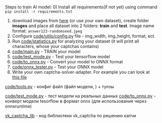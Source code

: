 Steps to train AI model:
0) Install all requirements(if not yet) using command `pip install -r requirements.txt`
1) download images from [here](https://mega.nz/folder/H4kHDA6b#s2ZHPAnKcfwdgnhSByRGow) (or use your own dataset), create folder **images** and place all dataset into 2 folders: **train** and **test**. Image name format: `answer123-randomseed.jpeg`
2) Configure [code/utils/config.py](code/utils/config.py) file - img_width, img_height, format, ect.
3) Run [code/statistics.py](code/statictics.py) for analyzing your dataset (it will print all characters, whose your captchas contains)
4) [code/main.py](code/main.py) - TRAIN your model
5) [code/test_mode.py](code/test_model.py) - Test your tensorflow model
6) [code/to_onnx.py](code/to_onnx.py) - Convert your model to ONNX format
7) [code/onnx_tester.py](code/onnx_tester.py) - Test your ONNX model
8) Write your own captcha-solver-adapter. For example you can look at [this file](vk_captcha_lib/vk_captcha/solver.py)

[code/tools.py](code/tools.py) - конфиг файл (файл модели, ) + тулзы

[code/test_mode.py](code/test_model.py) - тест модели на реальных данных
[code/to_onnx.py](code/to_onnx.py) - конверт модели tesorflow в формат onnx (для использования через onnxruntime)

[vk_captcha_lib](vk_captcha_lib) - код библиотеки vk_captcha по решению капчи
